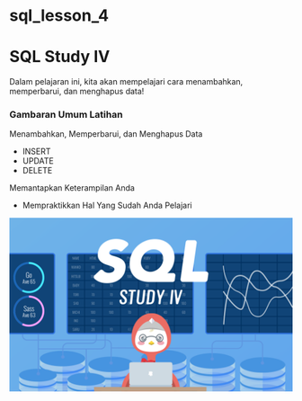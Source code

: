 # sql_lesson_4
# SQL Study IV

Dalam pelajaran ini, kita akan mempelajari cara menambahkan, memperbarui, dan menghapus data!

### Gambaran Umum Latihan  
Menambahkan, Memperbarui, dan Menghapus Data
- INSERT
- UPDATE
- DELETE

Memantapkan Keterampilan Anda
- Mempraktikkan Hal Yang Sudah Anda Pelajari

![Pengolahan Data SQL](./1564370617683.png "SQL Study IV")
